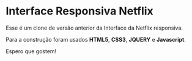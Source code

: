 # Interface Responsiva Netflix

Esse é um clone de versão anterior da Interface da Netflix responsiva.

Para a construção foram usados **HTML5**, **CSS3**, **JQUERY** e **Javascript**.

Espero que gostem! 
